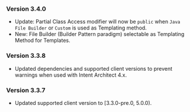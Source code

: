 ### Version 3.4.0

- Update: Partial Class Access modifier will now be `public` when `Java File Builder` or `Custom` is used as Templating method.
- New: File Builder (Builder Pattern paradigm) selectable as Templating Method for Templates.

### Version 3.3.8

- Updated dependencies and supported client versions to prevent warnings when used with Intent Architect 4.x.

### Version 3.3.7

- Updated supported client version to [3.3.0-pre.0, 5.0.0).
